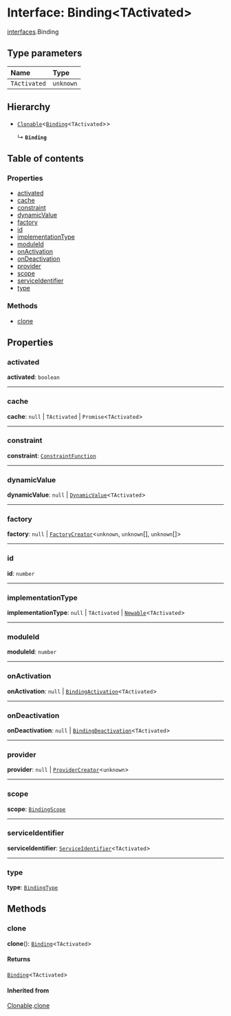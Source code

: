 # Interface: Binding\<TActivated>

[interfaces](/auto-docs/free-layout-editor/modules/interfaces.md).Binding

## Type parameters

| Name | Type |
| :------ | :------ |
| `TActivated` | `unknown` |

## Hierarchy

* [`Clonable`](/auto-docs/free-layout-editor/interfaces/interfaces.Clonable.md)<[`Binding`](/auto-docs/free-layout-editor/interfaces/interfaces.Binding.md)<`TActivated`>>

  ↳ **`Binding`**

## Table of contents

### Properties

* [activated](/auto-docs/free-layout-editor/interfaces/interfaces.Binding.md#activated)
* [cache](/auto-docs/free-layout-editor/interfaces/interfaces.Binding.md#cache)
* [constraint](/auto-docs/free-layout-editor/interfaces/interfaces.Binding.md#constraint)
* [dynamicValue](/auto-docs/free-layout-editor/interfaces/interfaces.Binding.md#dynamicvalue)
* [factory](/auto-docs/free-layout-editor/interfaces/interfaces.Binding.md#factory)
* [id](/auto-docs/free-layout-editor/interfaces/interfaces.Binding.md#id)
* [implementationType](/auto-docs/free-layout-editor/interfaces/interfaces.Binding.md#implementationtype)
* [moduleId](/auto-docs/free-layout-editor/interfaces/interfaces.Binding.md#moduleid)
* [onActivation](/auto-docs/free-layout-editor/interfaces/interfaces.Binding.md#onactivation)
* [onDeactivation](/auto-docs/free-layout-editor/interfaces/interfaces.Binding.md#ondeactivation)
* [provider](/auto-docs/free-layout-editor/interfaces/interfaces.Binding.md#provider)
* [scope](/auto-docs/free-layout-editor/interfaces/interfaces.Binding.md#scope)
* [serviceIdentifier](/auto-docs/free-layout-editor/interfaces/interfaces.Binding.md#serviceidentifier)
* [type](/auto-docs/free-layout-editor/interfaces/interfaces.Binding.md#type)

### Methods

* [clone](/auto-docs/free-layout-editor/interfaces/interfaces.Binding.md#clone)

## Properties

### activated

**activated**: `boolean`

***

### cache

**cache**: `null` | `TActivated` | `Promise`<`TActivated`>

***

### constraint

**constraint**: [`ConstraintFunction`](/auto-docs/free-layout-editor/interfaces/interfaces.ConstraintFunction.md)

***

### dynamicValue

**dynamicValue**: `null` | [`DynamicValue`](/auto-docs/free-layout-editor/types/interfaces.DynamicValue.md)<`TActivated`>

***

### factory

**factory**: `null` | [`FactoryCreator`](/auto-docs/free-layout-editor/types/interfaces.FactoryCreator.md)<`unknown`, `unknown`\[], `unknown`\[]>

***

### id

**id**: `number`

***

### implementationType

**implementationType**: `null` | `TActivated` | [`Newable`](/auto-docs/free-layout-editor/types/interfaces.Newable.md)<`TActivated`>

***

### moduleId

**moduleId**: `number`

***

### onActivation

**onActivation**: `null` | [`BindingActivation`](/auto-docs/free-layout-editor/types/interfaces.BindingActivation.md)<`TActivated`>

***

### onDeactivation

**onDeactivation**: `null` | [`BindingDeactivation`](/auto-docs/free-layout-editor/types/interfaces.BindingDeactivation.md)<`TActivated`>

***

### provider

**provider**: `null` | [`ProviderCreator`](/auto-docs/free-layout-editor/types/interfaces.ProviderCreator.md)<`unknown`>

***

### scope

**scope**: [`BindingScope`](/auto-docs/free-layout-editor/types/interfaces.BindingScope.md)

***

### serviceIdentifier

**serviceIdentifier**: [`ServiceIdentifier`](/auto-docs/free-layout-editor/types/interfaces.ServiceIdentifier.md)<`TActivated`>

***

### type

**type**: [`BindingType`](/auto-docs/free-layout-editor/types/interfaces.BindingType.md)

## Methods

### clone

**clone**(): [`Binding`](/auto-docs/free-layout-editor/interfaces/interfaces.Binding.md)<`TActivated`>

#### Returns

[`Binding`](/auto-docs/free-layout-editor/interfaces/interfaces.Binding.md)<`TActivated`>

#### Inherited from

[Clonable](/auto-docs/free-layout-editor/interfaces/interfaces.Clonable.md).[clone](/auto-docs/free-layout-editor/interfaces/interfaces.Clonable.md#clone)
